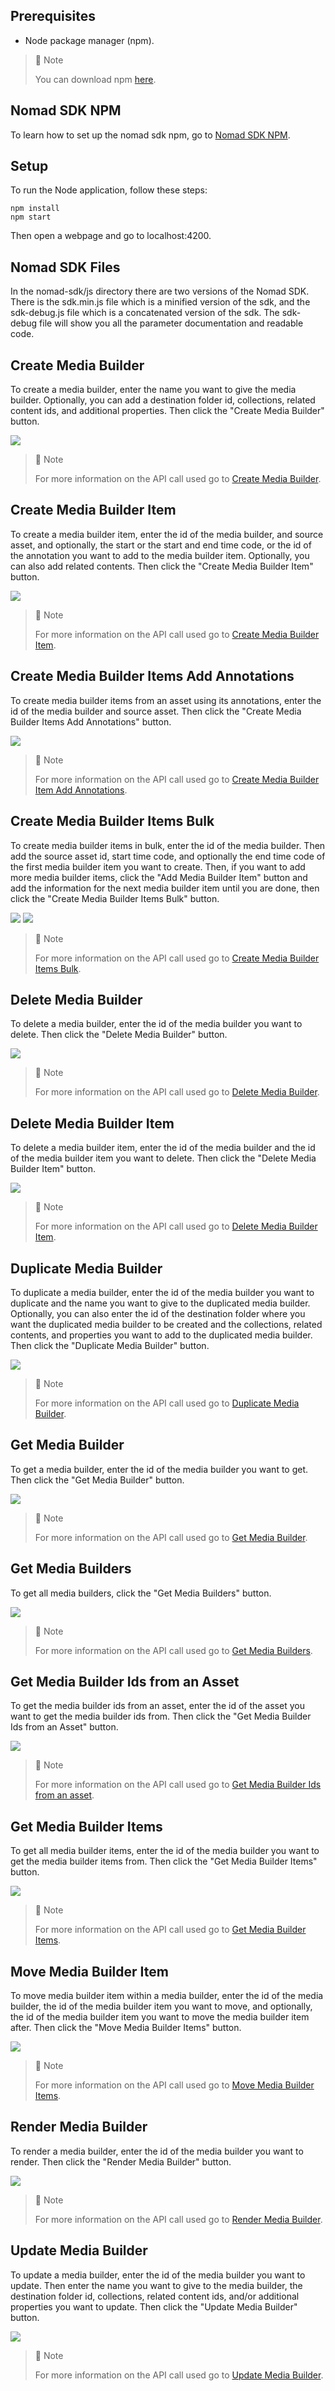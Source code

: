 ## Prerequisites

- Node package manager (npm).

> 📘 Note
> 
> You can download npm [here](https://nodejs.org/en/download).

## Nomad SDK NPM

To learn how to set up the nomad sdk npm, go to [Nomad SDK NPM](doc:nomad-sdk).

## Setup

To run the Node application, follow these steps:
```
npm install
npm start
```

Then open a webpage and go to localhost:4200.

## Nomad SDK Files

In the nomad-sdk/js directory there are two versions of the Nomad SDK. There is the sdk.min.js file which is a minified version of the sdk, and the sdk-debug.js file which is a concatenated version of the sdk. The sdk-debug file will show you all the parameter documentation and readable code.

## Create Media Builder

To create a media builder, enter the name you want to give the media builder. Optionally, you can add a destination folder id, collections, related content ids, and additional properties. Then click the "Create Media Builder" button.

![](images/create-media-builder.png)

> 📘 Note
>
> For more information on the API call used go to [Create Media Builder](https://developer.nomad-cms.com/reference/post_mediabuilder).

## Create Media Builder Item

To create a media builder item, enter the id of the media builder, and source asset, and optionally, the start or the start and end time code, or the id of the annotation you want to add to the media builder item. Optionally, you can also add related contents. Then click the "Create Media Builder Item" button.

![](images/create-media-builder-item.png)

> 📘 Note
>
> For more information on the API call used go to [Create Media Builder Item](https://developer.nomad-cms.com/reference/post_mediabuilder-mediabuilderid-items).

## Create Media Builder Items Add Annotations

To create media builder items from an asset using its annotations, enter the id of the media builder and source asset. Then click the "Create Media Builder Items Add Annotations" button.

![](images/create-media-builder-items-add-annotations.png)

> 📘 Note
>
> For more information on the API call used go to [Create Media Builder Item Add Annotations](https://developer.nomad-cms.com/reference/post_mediabuilder-mediabuilderid-items-sourceassetid-add-annotations).

## Create Media Builder Items Bulk

To create media builder items in bulk, enter the id of the media builder. Then add the source asset id, start time code, and optionally the end time code of the first media builder item you want to create. Then, if you want to add more media builder items, click the "Add Media Builder Item" button and add the information for the next media builder item until you are done, then click the "Create Media Builder Items Bulk" button.

![](images/create-media-builder-items-bulk.png)
![](images/create-media-builder-items-bulk-add-item.png)

> 📘 Note
>
> For more information on the API call used go to [Create Media Builder Items Bulk](https://developer.nomad-cms.com/reference/post_mediabuilder-mediabuilderid-items-bulk).

## Delete Media Builder

To delete a media builder, enter the id of the media builder you want to delete. Then click the "Delete Media Builder" button.

![](images/delete-media-builder.png)

> 📘 Note
>
> For more information on the API call used go to [Delete Media Builder](https://developer.nomad-cms.com/reference/delete_mediabuilder-mediabuilderid).

## Delete Media Builder Item

To delete a media builder item, enter the id of the media builder and the id of the media builder item you want to delete. Then click the "Delete Media Builder Item" button.

![](images/delete-media-builder-item.png)

> 📘 Note
>
> For more information on the API call used go to [Delete Media Builder Item](https://developer.nomad-cms.com/reference/delete_mediabuilder-mediabuilderid-items-itemid).

## Duplicate Media Builder

To duplicate a media builder, enter the id of the media builder you want to duplicate and the name you want to give to the duplicated media builder. Optionally, you can also enter the id of the destination folder where you want the duplicated media builder to be created and the collections, related contents, and properties you want to add to the duplicated media builder. Then click the "Duplicate Media Builder" button.

![](images/duplicate-media-builder.png)

> 📘 Note
>
> For more information on the API call used go to [Duplicate Media Builder](https://developer.nomad-cms.com/reference/post_mediabuilder-mediabuilderid-duplicate).

## Get Media Builder

To get a media builder, enter the id of the media builder you want to get. Then click the "Get Media Builder" button.

![](images/get-media-builder.png)

> 📘 Note
>
> For more information on the API call used go to [Get Media Builder](https://developer.nomad-cms.com/reference/get_mediabuilder-mediabuilderid).

## Get Media Builders

To get all media builders, click the "Get Media Builders" button.

![](images/get-media-builders.png)

> 📘 Note
>
> For more information on the API call used go to [Get Media Builders](https://developer.nomad-cms.com/reference/get_mediabuilder).

## Get Media Builder Ids from an Asset

To get the media builder ids from an asset, enter the id of the asset you want to get the media builder ids from. Then click the "Get Media Builder Ids from an Asset" button.

![](images/get-media-builder-ids-from-asset.png)

> 📘 Note
>
> For more information on the API call used go to [Get Media Builder Ids from an asset](https://developer.nomad-cms.com/reference/get_mediabuilder-idsbysource-sourceassetid).

## Get Media Builder Items

To get all media builder items, enter the id of the media builder you want to get the media builder items from. Then click the "Get Media Builder Items" button.

![](images/get-media-builder-items.png)

> 📘 Note
>
> For more information on the API call used go to [Get Media Builder Items](https://developer.nomad-cms.com/reference/get_mediabuilder-mediabuilderid-items).

## Move Media Builder Item

To move media builder item within a media builder, enter the id of the media builder, the id of the media builder item you want to move, and optionally, the id of the media builder item you want to move the media builder item after. Then click the "Move Media Builder Items" button.

![](images/move-media-builder-item.png)

> 📘 Note
>
> For more information on the API call used go to [Move Media Builder Items](https://developer.nomad-cms.com/reference/post_mediabuilder-mediabuilderid-items-itemid-move).

## Render Media Builder

To render a media builder, enter the id of the media builder you want to render. Then click the "Render Media Builder" button.

![](images/render-media-builder.png)

> 📘 Note
>
> For more information on the API call used go to [Render Media Builder](https://developer.nomad-cms.com/reference/post_mediabuilder-mediabuilderid-render).

## Update Media Builder

To update a media builder, enter the id of the media builder you want to update. Then enter the name you want to give to the media builder, the destination folder id, collections, related content ids, and/or additional properties you want to update. Then click the "Update Media Builder" button.

![](images/update-media-builder.png)

> 📘 Note
>
> For more information on the API call used go to [Update Media Builder](https://developer.nomad-cms.com/reference/put_mediabuilder-mediabuilderid).